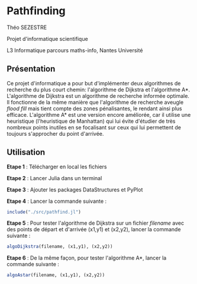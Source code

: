 # Pathfinding

Théo SEZESTRE

Projet d'informatique scientifique

L3 Informatique parcours maths-info, Nantes Université

## Présentation

Ce projet d'informatique a pour but d'implémenter deux algorithmes de recherche du plus court chemin: l'algorithme de Dijkstra et l'algorithme A*. L'algorithme de Dijkstra est un algorithme de recherche informée optimale. Il fonctionne de la même manière que l'algorithme de recherche aveugle *flood fill* mais tient compte des zones pénalisantes, le rendant ainsi plus efficace. L'algorithme A* est une version encore améliorée, car il utilise une heuristique (l'heuristique de Manhattan) qui lui évite d'étudier de très nombreux points inutiles en se focalisant sur ceux qui lui permettent de toujours s'approcher du point d'arrivée.

## Utilisation

**Etape 1** : Télécharger en local les fichiers

**Etape 2** : Lancer Julia dans un terminal

**Etape 3** : Ajouter les packages DataStructures et PyPlot

**Etape 4** : Lancer la commande suivante : 
```julia
include("./src/pathfind.jl")
```

**Etape 5** : Pour tester l'algorithme de Dijkstra sur un fichier *filename* avec des points de départ et d'arrivée (x1,y1) et (x2,y2), lancer la commande suivante : 
```julia
algoDijkstra(filename, (x1,y1), (x2,y2))
```

**Etape 6** : De la même façon, pour tester l'algorithme A*, lancer la commande suivante :
```julia
algoAstar(filename, (x1,y1), (x2,y2))
```

